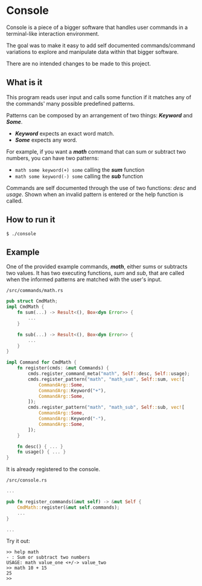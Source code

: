 # Console

Console is a piece of a bigger software that handles user commands in a terminal-like interaction environment.

The goal was to make it easy to add self documented commands/command variations to explore and manipulate data within that bigger software.

There are no intended changes to be made to this project.

## What is it

This program reads user input and calls some function if it matches any of the commands' many possible predefined patterns.

Patterns can be composed by an arrangement of two things: ***Keyword*** and ***Some***.
* ***Keyword*** expects an exact word match.
* ***Some*** expects any word.

For example, if you want a ***math*** command that can sum or subtract two numbers, you can have two patterns:
* `math some keyword(+) some` calling the ***sum*** function
* `math some keyword(-) some` calling the ***sub*** function

Commands are self documented through the use of two functions: *desc* and *usage*. Shown when an invalid pattern is entered or the help function is called.

## How to run it

```console
$ ./console
```

## Example

One of the provided example commands, ***math***, either sums or subtracts two values. It has two executing functions, *sum* and *sub*, that are called when the informed patterns are matched with the user's input.

`/src/commands/math.rs`
```rust
pub struct CmdMath;
impl CmdMath {
    fn sum(...) -> Result<(), Box<dyn Error>> {
        ...
    }

    fn sub(...) -> Result<(), Box<dyn Error>> {
        ...
    }
}

impl Command for CmdMath {
    fn register(cmds: &mut Commands) {
        cmds.register_command_meta("math", Self::desc, Self::usage);
        cmds.register_pattern("math", "math_sum", Self::sum, vec![
            CommandArg::Some,
            CommandArg::Keyword("+"),
            CommandArg::Some,
        ]);
        cmds.register_pattern("math", "math_sub", Self::sub, vec![
            CommandArg::Some,
            CommandArg::Keyword("-"),
            CommandArg::Some,
        ]);
    }

    fn desc() { ... }
    fn usage() { ... }
}
```

It is already registered to the console.

`/src/console.rs`
```rust
...

pub fn register_commands(&mut self) -> &mut Self {
    CmdMath::register(&mut self.commands);
    ...
}

...

```

Try it out:

```
>> help math
- : Sum or subtract two numbers
USAGE: math value_one <+/-> value_two
>> math 10 + 15
25
>>
```
